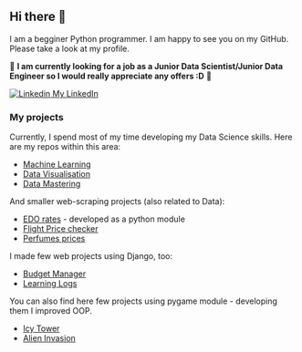 ## Hi there 👋

I am a begginer Python programmer. I am happy to see you on my GitHub. Please take a look at my profile.

:loudspeaker: <b>I am currently looking for a job as a Junior Data Scientist/Junior Data Engineer so I would really appreciate any offers :D</b> :loudspeaker:

[![Linkedin](https://i.stack.imgur.com/gVE0j.png) My LinkedIn](https://www.linkedin.com/in/maciejolszanski)



### My projects
Currently, I spend most of my time developing my Data Science skills. Here are my repos within this area:

* [Machine Learning](https://github.com/maciejolszanski/ML_basics)
* [Data Visualisation](https://github.com/maciejolszanski/Data_visualisation)
* [Data Mastering](https://github.com/maciejolszanski/Data_mastering)

And smaller web-scraping projects (also related to Data):
* [EDO rates](https://github.com/maciejolszanski/EDO_rates) - developed as a python module
* [Flight Price checker](https://github.com/maciejolszanski/Flight_price_checker)
* [Perfumes prices](https://github.com/maciejolszanski/Web_scraping_perfumes_prices)

I made few web projects using Django, too:
* [Budget Manager](https://github.com/maciejolszanski/Budget_manager)
* [Learning Logs](https://github.com/maciejolszanski/Learning_Logs)

You can also find here few projects using pygame module  - developing them I improved OOP.
* [Icy Tower](https://github.com/maciejolszanski/Icy_Tower)
* [Alien Invasion](https://github.com/maciejolszanski/Alien_Invasion_development)




<!-- This shows my most used languages
[![Top Langs](https://github-readme-stats.vercel.app/api/top-langs/?username=maciejolszanski)](https://github.com/anuraghazra/github-readme-stats)

 -->
<!--
**maciejolszanski/maciejolszanski** is a ✨ _special_ ✨ repository because its `README.md` (this file) appears on your GitHub profile.

Here are some ideas to get you started:

- 🔭 I’m currently working on ...
- 🌱 I’m currently learning ...
- 👯 I’m looking to collaborate on ...
- 🤔 I’m looking for help with ...
- 💬 Ask me about ...
- 📫 How to reach me: ...
- 😄 Pronouns: ...
- ⚡ Fun fact: ...
-->
